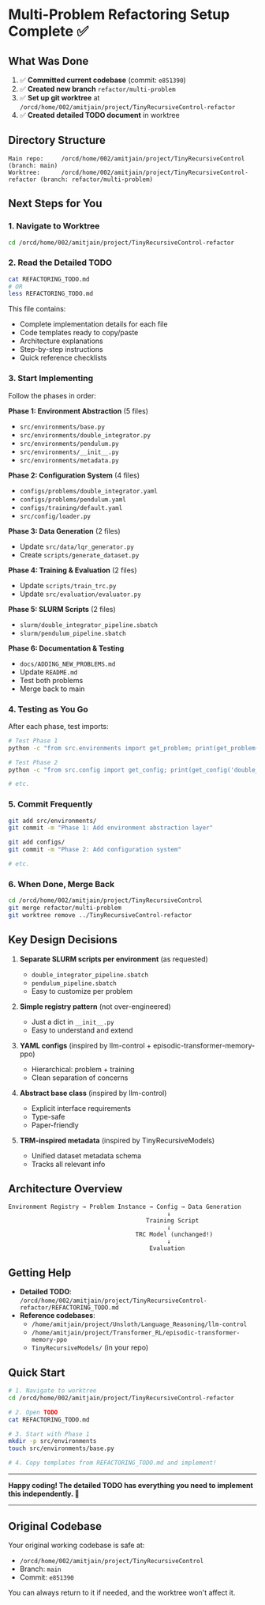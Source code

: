 # Multi-Problem Refactoring Setup Complete ✅

## What Was Done

1. ✅ **Committed current codebase** (commit: `e851390`)
2. ✅ **Created new branch** `refactor/multi-problem`
3. ✅ **Set up git worktree** at `/orcd/home/002/amitjain/project/TinyRecursiveControl-refactor`
4. ✅ **Created detailed TODO document** in worktree

## Directory Structure

```
Main repo:     /orcd/home/002/amitjain/project/TinyRecursiveControl (branch: main)
Worktree:      /orcd/home/002/amitjain/project/TinyRecursiveControl-refactor (branch: refactor/multi-problem)
```

## Next Steps for You

### 1. Navigate to Worktree

```bash
cd /orcd/home/002/amitjain/project/TinyRecursiveControl-refactor
```

### 2. Read the Detailed TODO

```bash
cat REFACTORING_TODO.md
# OR
less REFACTORING_TODO.md
```

This file contains:
- Complete implementation details for each file
- Code templates ready to copy/paste
- Architecture explanations
- Step-by-step instructions
- Quick reference checklists

### 3. Start Implementing

Follow the phases in order:

**Phase 1: Environment Abstraction** (5 files)
- `src/environments/base.py`
- `src/environments/double_integrator.py`
- `src/environments/pendulum.py`
- `src/environments/__init__.py`
- `src/environments/metadata.py`

**Phase 2: Configuration System** (4 files)
- `configs/problems/double_integrator.yaml`
- `configs/problems/pendulum.yaml`
- `configs/training/default.yaml`
- `src/config/loader.py`

**Phase 3: Data Generation** (2 files)
- Update `src/data/lqr_generator.py`
- Create `scripts/generate_dataset.py`

**Phase 4: Training & Evaluation** (2 files)
- Update `scripts/train_trc.py`
- Update `src/evaluation/evaluator.py`

**Phase 5: SLURM Scripts** (2 files)
- `slurm/double_integrator_pipeline.sbatch`
- `slurm/pendulum_pipeline.sbatch`

**Phase 6: Documentation & Testing**
- `docs/ADDING_NEW_PROBLEMS.md`
- Update `README.md`
- Test both problems
- Merge back to main

### 4. Testing as You Go

After each phase, test imports:

```bash
# Test Phase 1
python -c "from src.environments import get_problem; print(get_problem('double_integrator'))"

# Test Phase 2
python -c "from src.config import get_config; print(get_config('double_integrator'))"

# etc.
```

### 5. Commit Frequently

```bash
git add src/environments/
git commit -m "Phase 1: Add environment abstraction layer"

git add configs/
git commit -m "Phase 2: Add configuration system"

# etc.
```

### 6. When Done, Merge Back

```bash
cd /orcd/home/002/amitjain/project/TinyRecursiveControl
git merge refactor/multi-problem
git worktree remove ../TinyRecursiveControl-refactor
```

## Key Design Decisions

1. **Separate SLURM scripts per environment** (as requested)
   - `double_integrator_pipeline.sbatch`
   - `pendulum_pipeline.sbatch`
   - Easy to customize per problem

2. **Simple registry pattern** (not over-engineered)
   - Just a dict in `__init__.py`
   - Easy to understand and extend

3. **YAML configs** (inspired by llm-control + episodic-transformer-memory-ppo)
   - Hierarchical: problem + training
   - Clean separation of concerns

4. **Abstract base class** (inspired by llm-control)
   - Explicit interface requirements
   - Type-safe
   - Paper-friendly

5. **TRM-inspired metadata** (inspired by TinyRecursiveModels)
   - Unified dataset metadata schema
   - Tracks all relevant info

## Architecture Overview

```
Environment Registry → Problem Instance → Config → Data Generation
                                             ↓
                                       Training Script
                                             ↓
                                    TRC Model (unchanged!)
                                             ↓
                                        Evaluation
```

## Getting Help

- **Detailed TODO**: `/orcd/home/002/amitjain/project/TinyRecursiveControl-refactor/REFACTORING_TODO.md`
- **Reference codebases**:
  - `/home/amitjain/project/Unsloth/Language_Reasoning/llm-control`
  - `/home/amitjain/project/Transformer_RL/episodic-transformer-memory-ppo`
  - `TinyRecursiveModels/` (in your repo)

## Quick Start

```bash
# 1. Navigate to worktree
cd /orcd/home/002/amitjain/project/TinyRecursiveControl-refactor

# 2. Open TODO
cat REFACTORING_TODO.md

# 3. Start with Phase 1
mkdir -p src/environments
touch src/environments/base.py

# 4. Copy templates from REFACTORING_TODO.md and implement!
```

---

**Happy coding! The detailed TODO has everything you need to implement this independently. 🚀**

---

## Original Codebase

Your original working codebase is safe at:
- `/orcd/home/002/amitjain/project/TinyRecursiveControl`
- Branch: `main`
- Commit: `e851390`

You can always return to it if needed, and the worktree won't affect it.
